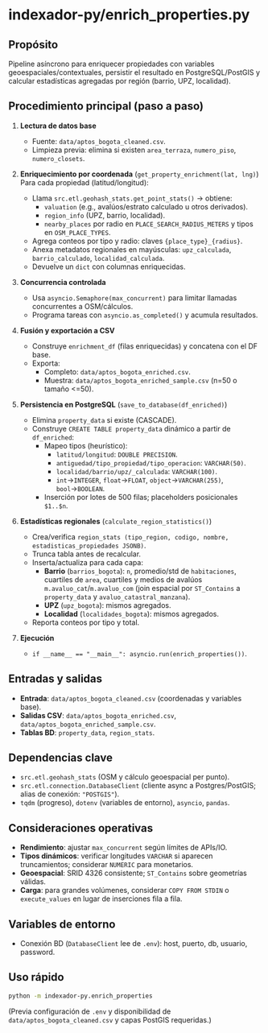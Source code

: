 # indexador-py/enrich_properties.py

## Propósito
Pipeline asíncrono para enriquecer propiedades con variables geoespaciales/contextuales, persistir el resultado en PostgreSQL/PostGIS y calcular estadísticas agregadas por región (barrio, UPZ, localidad).

## Procedimiento principal (paso a paso)

1. **Lectura de datos base**
   - Fuente: `data/aptos_bogota_cleaned.csv`.
   - Limpieza previa: elimina si existen `area_terraza`, `numero_piso`, `numero_closets`.

2. **Enriquecimiento por coordenada** (`get_property_enrichment(lat, lng)`)  
   Para cada propiedad (latitud/longitud):
   - Llama `src.etl.geohash_stats.get_point_stats()` → obtiene:
     - `valuation` (e.g., avalúos/estrato calculado u otros derivados).
     - `region_info` (UPZ, barrio, localidad).
     - `nearby_places` por radio en `PLACE_SEARCH_RADIUS_METERS` y tipos en `OSM_PLACE_TYPES`.
   - Agrega conteos por tipo y radio: claves `{place_type}_{radius}`.
   - Anexa metadatos regionales en mayúsculas: `upz_calculada`, `barrio_calculado`, `localidad_calculada`.
   - Devuelve un `dict` con columnas enriquecidas.

3. **Concurrencia controlada**  
   - Usa `asyncio.Semaphore(max_concurrent)` para limitar llamadas concurrentes a OSM/cálculos.
   - Programa tareas con `asyncio.as_completed()` y acumula resultados.

4. **Fusión y exportación a CSV**  
   - Construye `enrichment_df` (filas enriquecidas) y concatena con el DF base.
   - Exporta:
     - Completo: `data/aptos_bogota_enriched.csv`.
     - Muestra: `data/aptos_bogota_enriched_sample.csv` (n=50 o tamaño <=50).

5. **Persistencia en PostgreSQL** (`save_to_database(df_enriched)`)  
   - Elimina `property_data` si existe (CASCADE).
   - Construye `CREATE TABLE property_data` dinámico a partir de `df_enriched`:
     - Mapeo tipos (heurístico):
       - `latitud/longitud`: `DOUBLE PRECISION`.
       - `antiguedad/tipo_propiedad/tipo_operacion`: `VARCHAR(50)`.
       - `localidad/barrio/upz/_calculada`: `VARCHAR(100)`.
       - `int`→`INTEGER`, `float`→`FLOAT`, `object`→`VARCHAR(255)`, `bool`→`BOOLEAN`.
     - Inserción por lotes de 500 filas; placeholders posicionales `$1..$n`.

6. **Estadísticas regionales** (`calculate_region_statistics()`)  
   - Crea/verifica `region_stats (tipo_region, codigo, nombre, estadisticas_propiedades JSONB)`.
   - Trunca tabla antes de recalcular.
   - Inserta/actualiza para cada capa:
     - **Barrio** (`barrios_bogota`): `n`, promedio/std de `habitaciones`, cuartiles de `area`, cuartiles y medios de avalúos `m.avaluo_cat`/`m.avaluo_com` (join espacial por `ST_Contains` a `property_data` y `avaluo_catastral_manzana`).
     - **UPZ** (`upz_bogota`): mismos agregados.
     - **Localidad** (`localidades_bogota`): mismos agregados.
   - Reporta conteos por tipo y total.

7. **Ejecución**  
   - `if __name__ == "__main__": asyncio.run(enrich_properties())`.

## Entradas y salidas
- **Entrada**: `data/aptos_bogota_cleaned.csv` (coordenadas y variables base).
- **Salidas CSV**: `data/aptos_bogota_enriched.csv`, `data/aptos_bogota_enriched_sample.csv`.
- **Tablas BD**: `property_data`, `region_stats`.

## Dependencias clave
- `src.etl.geohash_stats` (OSM y cálculo geoespacial per punto).
- `src.etl.connection.DatabaseClient` (cliente async a Postgres/PostGIS; alias de conexión: `"POSTGIS"`).
- `tqdm` (progreso), `dotenv` (variables de entorno), `asyncio`, `pandas`.

## Consideraciones operativas
- **Rendimiento**: ajustar `max_concurrent` según límites de APIs/IO.
- **Tipos dinámicos**: verificar longitudes `VARCHAR` si aparecen truncamientos; considerar `NUMERIC` para monetarios.
- **Geoespacial**: SRID 4326 consistente; `ST_Contains` sobre geometrías válidas.
- **Carga**: para grandes volúmenes, considerar `COPY FROM STDIN` o `execute_values` en lugar de inserciones fila a fila.

## Variables de entorno
- Conexión BD (`DatabaseClient` lee de `.env`): host, puerto, db, usuario, password.

## Uso rápido
```bash
python -m indexador-py.enrich_properties
```
(Previa configuración de `.env` y disponibilidad de `data/aptos_bogota_cleaned.csv` y capas PostGIS requeridas.)
